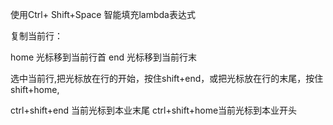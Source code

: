 使用Ctrl+ Shift+Space 智能填充lambda表达式



复制当前行：

home 光标移到当前行首	end  光标移到当前行末

选中当前行,把光标放在行的开始，按住shift+end，或把光标放在行的末尾，按住shift+home,

ctrl+shift+end 当前光标到本业末尾      ctrl+shift+home当前光标到本业开头
